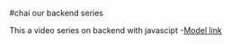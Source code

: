 #chai our backend series

This a video series on backend with javascipt
-[Model link](https://app.eraser.io/workspace/YtPqZ1VogxGy1jzIDkzj)